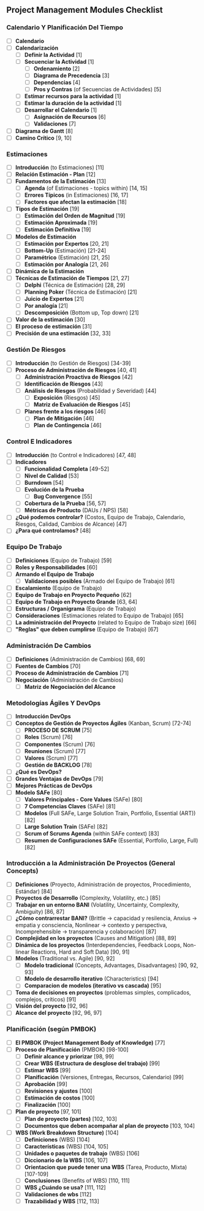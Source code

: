 
## Project Management Modules Checklist

### Calendario Y Planificación Del Tiempo
-   [ ] **Calendario**
-   [ ] **Calendarización**
    -   [ ] **Definir la Actividad** [1]
    -   [ ] **Secuenciar la Actividad** [1]
        -   [ ] **Ordenamiento** [2]
        -   [ ] **Diagrama de Precedencia** [3]
        -   [ ] **Dependencias** [4]
        -   [ ] **Pros y Contras** (of Secuencias de Actividades) [5]
    -   [ ] **Estimar recursos para la actividad** [1]
    -   [ ] **Estimar la duración de la actividad** [1]
    -   [ ] **Desarrollar el Calendario** [1]
        -   [ ] **Asignación de Recursos** [6]
        -   [ ] **Validaciones** [7]
-   [ ] **Diagrama de Gantt** [8]
-   [ ] **Camino Crítico** [9, 10]

### Estimaciones
-   [ ] **Introducción** (to Estimaciones) [11]
-   [ ] **Relación Estimación - Plan** [12]
-   [ ] **Fundamentos de la Estimación** [13]
    -   [ ] **Agenda** (of Estimaciones - topics within) [14, 15]
    -   [ ] **Errores Típicos** (in Estimaciones) [16, 17]
    -   [ ] **Factores que afectan la estimación** [18]
-   [ ] **Tipos de Estimación** [19]
    -   [ ] **Estimación del Orden de Magnitud** [19]
    -   [ ] **Estimación Aproximada** [19]
    -   [ ] **Estimación Definitiva** [19]
-   [ ] **Modelos de Estimación**
    -   [ ] **Estimación por Expertos** [20, 21]
    -   [ ] **Bottom-Up** (Estimación) [21-24]
    -   [ ] **Paramétrico** (Estimación) [21, 25]
    -   [ ] **Estimación por Analogía** [21, 26]
-   [ ] **Dinámica de la Estimación**
-   [ ] **Técnicas de Estimación de Tiempos** [21, 27]
    -   [ ] **Delphi** (Técnica de Estimación) [28, 29]
    -   [ ] **Planning Poker** (Técnica de Estimación) [21]
    -   [ ] **Juicio de Expertos** [21]
    -   [ ] **Por analogía** [21]
    -   [ ] **Descomposición** (Bottom up, Top down) [21]
-   [ ] **Valor de la estimación** [30]
-   [ ] **El proceso de estimación** [31]
-   [ ] **Precisión de una estimación** [32, 33]

### Gestión De Riesgos
-   [ ] **Introducción** (to Gestión de Riesgos) [34-39]
-   [ ] **Proceso de Administración de Riesgos** [40, 41]
    -   [ ] **Administración Proactiva de Riesgos** [42]
    -   [ ] **Identificación de Riesgos** [43]
    -   [ ] **Análisis de Riesgos** (Probabilidad y Severidad) [44]
        -   [ ] **Exposición** (Riesgos) [45]
        -   [ ] **Matriz de Evaluación de Riesgos** [45]
    -   [ ] **Planes frente a los riesgos** [46]
        -   [ ] **Plan de Mitigación** [46]
        -   [ ] **Plan de Contingencia** [46]

### Control E Indicadores
-   [ ] **Introducción** (to Control e Indicadores) [47, 48]
-   [ ] **Indicadores**
    -   [ ] **Funcionalidad Completa** [49-52]
    -   [ ] **Nivel de Calidad** [53]
    -   [ ] **Burndown** [54]
    -   [ ] **Evolución de la Prueba**
        -   [ ] **Bug Convergence** [55]
    -   [ ] **Cobertura de la Prueba** [56, 57]
    -   [ ] **Métricas de Producto** (DAUs / NPS) [58]
-   [ ] **¿Qué podemos controlar?** (Costos, Equipo de Trabajo, Calendario, Riesgos, Calidad, Cambios de Alcance) [47]
-   [ ] **¿Para qué controlamos?** [48]

### Equipo De Trabajo
-   [ ] **Definiciones** (Equipo de Trabajo) [59]
-   [ ] **Roles y Responsabilidades** [60]
-   [ ] **Armando el Equipo de Trabajo**
    -   [ ] **Validaciones posibles** (Armado del Equipo de Trabajo) [61]
-   [ ] **Escalamiento** (Equipo de Trabajo)
-   [ ] **Equipo de Trabajo en Proyecto Pequeño** [62]
-   [ ] **Equipo de Trabajo en Proyecto Grande** [63, 64]
-   [ ] **Estructuras / Organigrama** (Equipo de Trabajo)
-   [ ] **Consideraciones** (Estimaciones related to Equipo de Trabajo) [65]
-   [ ] **La administración del Proyecto** (related to Equipo de Trabajo size) [66]
-   [ ] **"Reglas" que deben cumplirse** (Equipo de Trabajo) [67]

### Administración De Cambios
-   [ ] **Definiciones** (Administración de Cambios) [68, 69]
-   [ ] **Fuentes de Cambios** [70]
-   [ ] **Proceso de Administración de Cambios** [71]
-   [ ] **Negociación** (Administración de Cambios)
    -   [ ] **Matriz de Negociación del Alcance**

### Metodologías Ágiles Y DevOps
-   [ ] **Introducción DevOps**
-   [ ] **Conceptos de Gestión de Proyectos Ágiles** (Kanban, Scrum) [72-74]
    -   [ ] **PROCESO DE SCRUM** [75]
    -   [ ] **Roles** (Scrum) [76]
    -   [ ] **Componentes** (Scrum) [76]
    -   [ ] **Reuniones** (Scrum) [77]
    -   [ ] **Valores** (Scrum) [77]
    -   [ ] **Gestión de BACKLOG** [78]
-   [ ] **¿Qué es DevOps?**
-   [ ] **Grandes Ventajas de DevOps** [79]
-   [ ] **Mejores Prácticas de DevOps**
-   [ ] **Modelo SAFe** [80]
    -   [ ] **Valores Principales - Core Values** (SAFe) [80]
    -   [ ] **7 Competencias Claves** (SAFe) [81]
    -   [ ] **Modelos** (Full SAFe, Large Solution Train, Portfolio, Essential (ART)) [82]
    -   [ ] **Large Solution Train** (SAFe) [82]
    -   [ ] **Scrum of Scrums Agenda** (within SAFe context) [83]
    -   [ ] **Resumen de Configuraciones SAFe** (Essential, Portfolio, Large, Full) [82]

### Introducción a la Administración De Proyectos (General Concepts)
-   [ ] **Definiciones** (Proyecto, Administración de proyectos, Procedimiento, Estándar) [84]
-   [ ] **Proyectos de Desarrollo** (Complexity, Volatility, etc.) [85]
-   [ ] **Trabajar en un entorno BANI** (Volatility, Uncertainty, Complexity, Ambiguity) [86, 87]
-   [ ] **¿Cómo contrarrestar BANI?** (Brittle -> capacidad y resilencia, Anxius -> empatia y consciencia, Nonlinear -> contexto y perspectiva, Incomprehensible -> transparencia y colaboración) [87]
-   [ ] **Complejidad en los proyectos** (Causes and Mitigation) [88, 89]
-   [ ] **Dinámica de los proyectos** (Interdependencies, Feedback Loops, Non-linear Reactions, Hard and Soft Data) [90, 91]
-   [ ] **Modelos** (Traditional vs. Agile) [90, 92]
    -   [ ] **Modelo tradicional** (Concepts, Advantages, Disadvantages) [90, 92, 93]
    -   [ ] **Modelo de desarrollo iterativo** (Characteristics) [94]
    -   [ ] **Comparacion de modelos (iterativo vs cascada)** [95]
-   [ ] **Toma de decisiones en proyectos** (problemas simples, complicados, complejos, críticos) [91]
-   [ ] **Visión del proyecto** [92, 96]
-   [ ] **Alcance del proyecto** [92, 96, 97]

### Planificación (según PMBOK)
-   [ ] **El PMBOK (Project Management Body of Knowledge)** [77]
-   [ ] **Proceso de Planificación** (PMBOK) [98-100]
    -   [ ] **Definir alcance y priorizar** [98, 99]
    -   [ ] **Crear WBS (Estructura de desglose del trabajo)** [99]
    -   [ ] **Estimar WBS** [99]
    -   [ ] **Planificación** (Versiones, Entregas, Recursos, Calendario) [99]
    -   [ ] **Aprobación** [99]
    -   [ ] **Revisiones y ajustes** [100]
    -   [ ] **Estimación de costos** [100]
    -   [ ] **Finalización** [100]
-   [ ] **Plan de proyecto** [97, 101]
    -   [ ] **Plan de proyecto (partes)** [102, 103]
    -   [ ] **Documentos que deben acompañar al plan de proyecto** [103, 104]
-   [ ] **WBS (Work Breakdown Structure)** [104]
    -   [ ] **Definiciones** (WBS) [104]
    -   [ ] **Características** (WBS) [104, 105]
    -   [ ] **Unidades o paquetes de trabajo** (WBS) [106]
    -   [ ] **Diccionario de la WBS** [106, 107]
    -   [ ] **Orientacion que puede tener una WBS** (Tarea, Producto, Mixta) [107-109]
    -   [ ] **Conclusiones** (Benefits of WBS) [110, 111]
    -   [ ] **WBS ¿Cuándo se usa?** [111, 112]
    -   [ ] **Validaciones de wbs** [112]
    -   [ ] **Trazabilidad y WBS** [112, 113]
